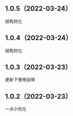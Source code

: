 ## 1.0.5（2022-03-24）
结构优化
## 1.0.4（2022-03-24）
结构优化
## 1.0.3（2022-03-23）
更新下使用说明
## 1.0.2（2022-03-23）
一点小优化
